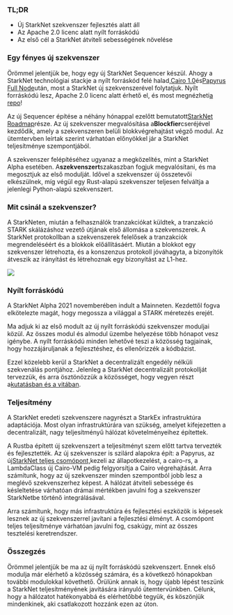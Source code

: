 ### TL;DR

* Új StarkNet szekvenszer fejlesztés alatt áll
* Az Apache 2.0 licenc alatt nyílt forráskódú
* Az első cél a StarkNet átviteli sebességének növelése

### Egy fényes új szekvenszer

Örömmel jelentjük be, hogy egy új StarkNet Sequencer készül. Ahogy a StarkNet technológiai stackje a nyílt forráskód felé halad,[Cairo 1.0](https://medium.com/starkware/open-sourcing-cairo-1-0-b3100a664bb0)és[Papyrus Full Node](https://medium.com/starkware/papyrus-an-open-source-starknet-full-node-396f7cd90202)után, most a StarkNet új szekvenszerével folytatjuk. Nyílt forráskódú lesz, Apache 2.0 licenc alatt érhető el, és most megnézheti[a repo](https://github.com/starkware-libs/blockifier)!

Az új Sequencer építése a néhány hónappal ezelőtt bemutatott[StarkNet Roadmap](https://medium.com/starkware/starknet-performance-roadmap-bb7aae14c7de)része. Az új szekvenszer megvalósítása a**Blockfier**cseréjével kezdődik, amely a szekvenszeren belüli blokkvégrehajtást végző modul. Az ütemtervben leírtak szerint várhatóan előnyökkel jár a StarkNet teljesítménye szempontjából.

A szekvenszer felépítéséhez ugyanaz a megközelítés, mint a StarkNet Alpha esetében. A**szekvenszert**szakaszban fogjuk megvalósítani, és ma megosztjuk az első modulját. Idővel a szekvenszer új összetevői elkészülnek, míg végül egy Rust-alapú szekvenszer teljesen felváltja a jelenlegi Python-alapú szekvenszert.

### Mit csinál a szekvenszer?

A StarkNeten, miután a felhasználók tranzakciókat küldtek, a tranzakció STARK skálázáshoz vezető útjának első állomása a szekvenszerek. A StarkNet protokollban a szekvenszerek felelősek a tranzakciók megrendeléséért és a blokkok előállításáért. Miután a blokkot egy szekvenszer létrehozta, és a konszenzus protokoll jóváhagyta, a bizonyítók átveszik az irányítást és létrehoznak egy bizonyítást az L1-hez.

![](/assets/1_ndrekwqunjixo_wskdeycw-1.png)

### Nyílt forráskódú

A StarkNet Alpha 2021 novemberében indult a Mainneten. Kezdettől fogva elkötelezte magát, hogy megossza a világgal a STARK méretezés erejét.

Ma adjuk ki az első modult az új nyílt forráskódú szekvenszer moduljai közül. Az összes modul és almodul üzembe helyezése több hónapot vesz igénybe. A nyílt forráskódú minden lehetővé teszi a közösség tagjainak, hogy hozzájáruljanak a fejlesztéshez, és ellenőrizzék a kódbázist.

Ezzel közelebb kerül a StarkNet a decentralizált engedély nélküli szekvenálás pontjához. Jelenleg a StarkNet decentralizált protokollját tervezzük, és arra ösztönözzük a közösséget, hogy vegyen részt a[kutatásban és a vitában](https://community.starknet.io/t/starknet-decentralized-protocol-consensus/5386).

### Teljesítmény

A StarkNet eredeti szekvenszere nagyrészt a StarkEx infrastruktúra adaptációja. Most olyan infrastruktúrára van szükség, amelyet kifejezetten a decentralizált, nagy teljesítményű hálózat követelményeihez építettek.

A Rustba épített új szekvenszert a teljesítményt szem előtt tartva tervezték és fejlesztették. Az új szekvenszer is szilárd alapokra épít: a Papyrus, az új[StarkNet teljes csomópont,](https://medium.com/starkware/papyrus-an-open-source-starknet-full-node-396f7cd90202)kezeli az állapotkezelést, a cairo-rs, a LambdaClass új Cairo-VM pedig felgyorsítja a Cairo végrehajtását. Arra számítunk, hogy az új szekvenszer minden szempontból jobb lesz a meglévő szekvenszerhez képest. A hálózat átviteli sebessége és késleltetése várhatóan drámai mértékben javulni fog a szekvenszer StarkNetbe történő integrálásával.

Arra számítunk, hogy más infrastruktúra és fejlesztési eszközök is képesek lesznek az új szekvenszerrel javítani a fejlesztési élményt. A csomópont teljes teljesítménye várhatóan javulni fog, csakúgy, mint az összes tesztelési keretrendszer.

### Összegzés

Örömmel jelentjük be ma az új nyílt forráskódú szekvenszert. Ennek első modulja már elérhető a közösség számára, és a következő hónapokban további modulokkal követhető. Örülünk annak is, hogy újabb lépést teszünk a StarkNet teljesítményének javítására irányuló ütemtervünkben. Célunk, hogy a hálózatot hatékonyabbá és elérhetőbbé tegyük, és köszönjük mindenkinek, aki csatlakozott hozzánk ezen az úton.